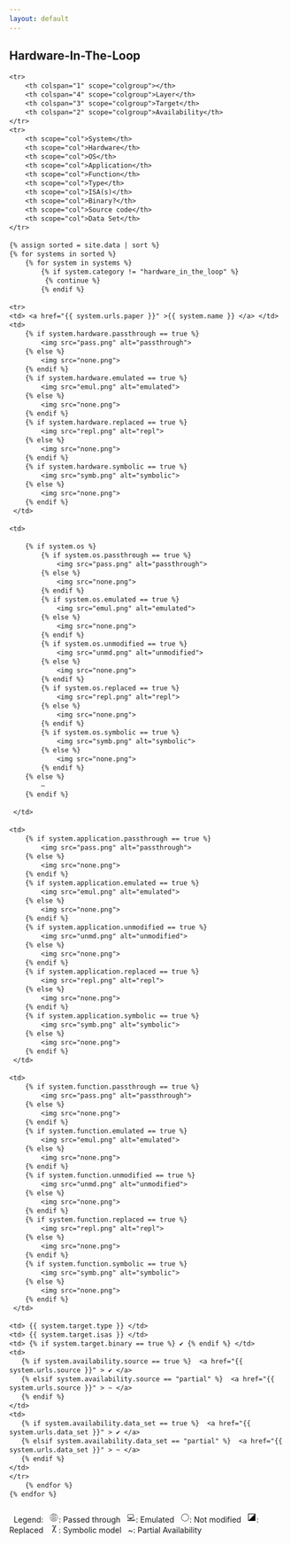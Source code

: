 ```yaml
---
layout: default
---
```



## Hardware-In-The-Loop
<table>
    <colgroup span="4"></colgroup>
    <colgroup span="3"></colgroup>
    <colgroup span="2"></colgroup>
    <tr>
    </tr>

    <tr>
        <th colspan="1" scope="colgroup"></th>
        <th colspan="4" scope="colgroup">Layer</th>
        <th colspan="3" scope="colgroup">Target</th>
        <th colspan="2" scope="colgroup">Availability</th>
    </tr>
    <tr>
        <th scope="col">System</th>
        <th scope="col">Hardware</th>
        <th scope="col">OS</th>
        <th scope="col">Application</th>
        <th scope="col">Function</th>
        <th scope="col">Type</th>
        <th scope="col">ISA(s)</th>
        <th scope="col">Binary?</th>
        <th scope="col">Source code</th>
        <th scope="col">Data Set</th>
    </tr>

    {% assign sorted = site.data | sort %}
    {% for systems in sorted %}
        {% for system in systems %}
            {% if system.category != "hardware_in_the_loop" %}
             {% continue %}
            {% endif %}

    <tr>
    <td> <a href="{{ system.urls.paper }}" >{{ system.name }} </a> </td>
    <td>
        {% if system.hardware.passthrough == true %}
            <img src="pass.png" alt="passthrough">
        {% else %}
            <img src="none.png">
        {% endif %}
        {% if system.hardware.emulated == true %}
            <img src="emul.png" alt="emulated">
        {% else %}
            <img src="none.png">
        {% endif %}
        {% if system.hardware.replaced == true %}
            <img src="repl.png" alt="repl">
        {% else %}
            <img src="none.png">
        {% endif %}
        {% if system.hardware.symbolic == true %}
            <img src="symb.png" alt="symbolic">
        {% else %}
            <img src="none.png">
        {% endif %}
     </td>

    <td>

        {% if system.os %}
            {% if system.os.passthrough == true %}
                <img src="pass.png" alt="passthrough">
            {% else %}
                <img src="none.png">
            {% endif %}
            {% if system.os.emulated == true %}
                <img src="emul.png" alt="emulated">
            {% else %}
                <img src="none.png">
            {% endif %}
            {% if system.os.unmodified == true %}
                <img src="unmd.png" alt="unmodified">
            {% else %}
                <img src="none.png">
            {% endif %}
            {% if system.os.replaced == true %}
                <img src="repl.png" alt="repl">
            {% else %}
                <img src="none.png">
            {% endif %}
            {% if system.os.symbolic == true %}
                <img src="symb.png" alt="symbolic">
            {% else %}
                <img src="none.png">
            {% endif %}
        {% else %}
            —
        {% endif %}

     </td>

    <td>
        {% if system.application.passthrough == true %}
            <img src="pass.png" alt="passthrough">
        {% else %}
            <img src="none.png">
        {% endif %}
        {% if system.application.emulated == true %}
            <img src="emul.png" alt="emulated">
        {% else %}
            <img src="none.png">
        {% endif %}
        {% if system.application.unmodified == true %}
            <img src="unmd.png" alt="unmodified">
        {% else %}
            <img src="none.png">
        {% endif %}
        {% if system.application.replaced == true %}
            <img src="repl.png" alt="repl">
        {% else %}
            <img src="none.png">
        {% endif %}
        {% if system.application.symbolic == true %}
            <img src="symb.png" alt="symbolic">
        {% else %}
            <img src="none.png">
        {% endif %}
     </td>

    <td>
        {% if system.function.passthrough == true %}
            <img src="pass.png" alt="passthrough">
        {% else %}
            <img src="none.png">
        {% endif %}
        {% if system.function.emulated == true %}
            <img src="emul.png" alt="emulated">
        {% else %}
            <img src="none.png">
        {% endif %}
        {% if system.function.unmodified == true %}
            <img src="unmd.png" alt="unmodified">
        {% else %}
            <img src="none.png">
        {% endif %}
        {% if system.function.replaced == true %}
            <img src="repl.png" alt="repl">
        {% else %}
            <img src="none.png">
        {% endif %}
        {% if system.function.symbolic == true %}
            <img src="symb.png" alt="symbolic">
        {% else %}
            <img src="none.png">
        {% endif %}
     </td>

    <td> {{ system.target.type }} </td>
    <td> {{ system.target.isas }} </td>
    <td> {% if system.target.binary == true %} ✔️ {% endif %} </td>
    <td>
       {% if system.availability.source == true %}  <a href="{{ system.urls.source }}" > ✔️ </a>
       {% elsif system.availability.source == "partial" %}  <a href="{{ system.urls.source }}" > ~ </a>
       {% endif %}
    </td>
    <td>
       {% if system.availability.data_set == true %}  <a href="{{ system.urls.data_set }}" > ✔️ </a>
       {% elsif system.availability.data_set == "partial" %}  <a href="{{ system.urls.data_set }}" > ~ </a>
       {% endif %}
    </td>
    </tr>
        {% endfor %}
    {% endfor %}

</table>

&nbsp; Legend:
&nbsp; ![passthrough](pass.png): Passed through
&nbsp; ![emulated](emul.png): Emulated
&nbsp; ![unmodified](unmd.png): Not modified
&nbsp; ![replaced](repl.png): Replaced
&nbsp; ![symbolic](symb.png): Symbolic model
&nbsp; ~: Partial Availability
